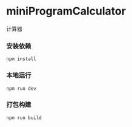 # miniProgramCalculator
计算器

### 安装依赖
```
npm install
```

### 本地运行
```
npm run dev
```

### 打包构建
```
npm run build
```
